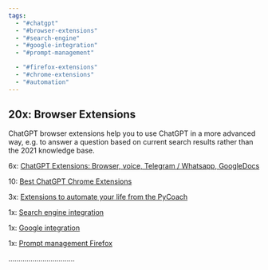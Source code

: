 ```yaml
---
tags:
  - "#chatgpt"
  - "#browser-extensions"
  - "#search-engine"
  - "#google-integration"
  - "#prompt-management"

  - "#firefox-extensions"
  - "#chrome-extensions"
  - "#automation"
---
```

## 20x: Browser Extensions

ChatGPT browser extensions help you to use ChatGPT in a more advanced way, e.g. to answer a question based on current search results rather than the 2021 knowledge base.

6x: [ChatGPT Extensions: Browser, voice, Telegram / Whatsapp, GoogleDocs](https://medium.com/geekculture/6-chatgpt-mind-blowing-extensions-to-use-it-anywhere-db6638640ec7)

10: [Best ChatGPT Chrome Extensions](https://beebom.com/best-chatgpt-chrome-extensions/)

3x: [Extensions to automate your life from the PyCoach](https://medium.com/artificial-corner/3-chatgpt-extensions-to-automate-your-life-ae4f66100262)

1x: [Search engine integration](https://addons.mozilla.org/en-US/firefox/addon/chatgpt-for-search-engines/)

1x: [Google integration](https://addons.mozilla.org/en-US/firefox/addon/chatgpt-for-google/)

1x: [Prompt management Firefox](https://addons.mozilla.org/en-US/firefox/addon/chatgpt-history/)

……………………………